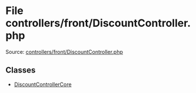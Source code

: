 File controllers/front/DiscountController.php
=========

Source: [controllers/front/DiscountController.php](https://github.com/PrestaShop/PrestaShop/blob/1.6.1.3/controllers/front/DiscountController.php)


Classes
-------

* [DiscountControllerCore](class.DiscountControllerCore.md)

